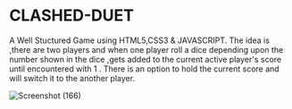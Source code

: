 # CLASHED-DUET
A Well Stuctured Game using HTML5,CSS3 &amp; JAVASCRIPT. The idea is ,there are two players and when one player roll a dice depending upon the number shown in the dice ,gets added to the current active player's score until encountered with 1 . There is an option to hold the current score and will switch it to the another player.

![Screenshot (166)](https://user-images.githubusercontent.com/77768153/120217939-ad92ff00-c256-11eb-99c7-ac9935205c94.png)
